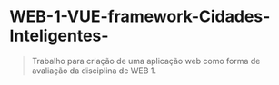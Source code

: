 # WEB-1-VUE-framework-Cidades-Inteligentes-

> Trabalho para criação de uma aplicação web como forma de avaliação da disciplina de WEB 1.
